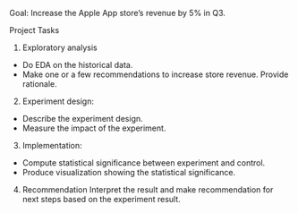 Goal: Increase the Apple App store’s revenue by 5% in Q3. 

Project Tasks
1. Exploratory analysis
- Do EDA on the historical data.
- Make one or a few recommendations to increase store revenue. Provide rationale.

2. Experiment design:
- Describe the experiment design.
- Measure the impact of the experiment.

3. Implementation:
- Compute statistical significance between experiment and control.
- Produce visualization showing the statistical significance.

4. Recommendation
Interpret the result and make recommendation for next steps based on the experiment result.
